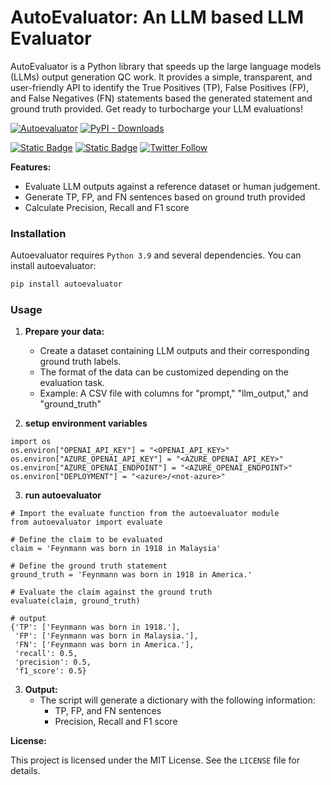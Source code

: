 # AutoEvaluator: An LLM based LLM Evaluator

AutoEvaluator is a Python library that speeds up the large language models (LLMs) output generation QC work. It provides a simple, transparent, and user-friendly API to identify the True Positives (TP), False Positives (FP), and False Negatives (FN) statements based the generated statement and ground truth provided. Get ready to turbocharge your LLM evaluations!

[![Autoevaluator](https://img.shields.io/pypi/v/autoevaluator.svg)](https://pypi.python.org/pypi/autoevaluator)
[![PyPI - Downloads](https://img.shields.io/pypi/dm/autoevaluator)](https://pypi.python.org/pypi/autoevaluator)

[![Static Badge](https://img.shields.io/badge/LinkedIn-Darveen_Vijayan-blue?link=https://www.linkedin.com/in/darveenvijayan)](https://www.linkedin.com/in/darveenvijayan)
[![Static Badge](https://img.shields.io/badge/Medium-LLMs%3A%20A%20Calculator%20for%20Words-green?link=https%3A%2F%2Fmedium.com%2Fthe-modern-scientist%2Flarge-language-models-a-calculator-for-words-7ab4099d0cc9)](https://medium.com/the-modern-scientist/large-language-models-a-calculator-for-words-7ab4099d0cc9)
[![Twitter Follow](https://img.shields.io/twitter/follow/DarveenVijayan?style=social)](https://twitter.com/DarveenVijayan)



**Features:**

* Evaluate LLM outputs against a reference dataset or human judgement.
* Generate TP, FP, and FN sentences based on ground truth provided
* Calculate Precision, Recall and F1 score


### Installation

Autoevaluator requires `Python 3.9` and several dependencies. You can install autoevaluator:

```bash
pip install autoevaluator
```

### Usage

1. **Prepare your data:**
    * Create a dataset containing LLM outputs and their corresponding ground truth labels.
    * The format of the data can be customized depending on the evaluation task.
    * Example: A CSV file with columns for "prompt," "llm_output," and "ground_truth"

2. **setup environment variables**
```
import os
os.environ["OPENAI_API_KEY"] = "<OPENAI_API_KEY>"
os.environ["AZURE_OPENAI_API_KEY"] = "<AZURE_OPENAI_API_KEY>"
os.environ["AZURE_OPENAI_ENDPOINT"] = "<AZURE_OPENAI_ENDPOINT>"
os.environ["DEPLOYMENT"] = "<azure>/<not-azure>"
```

3. **run autoevaluator**
```
# Import the evaluate function from the autoevaluator module
from autoevaluator import evaluate

# Define the claim to be evaluated
claim = 'Feynmann was born in 1918 in Malaysia'

# Define the ground truth statement
ground_truth = 'Feynmann was born in 1918 in America.'

# Evaluate the claim against the ground truth
evaluate(claim, ground_truth)

# output
{'TP': ['Feynmann was born in 1918.'],
 'FP': ['Feynmann was born in Malaysia.'],
 'FN': ['Feynmann was born in America.'],
 'recall': 0.5,
 'precision': 0.5,
 'f1_score': 0.5}

```

3. **Output:**
    * The script will generate a dictionary with the following information:
        * TP, FP, and FN sentences
        * Precision, Recall and F1 score

**License:**

This project is licensed under the MIT License. See the `LICENSE` file for details.
